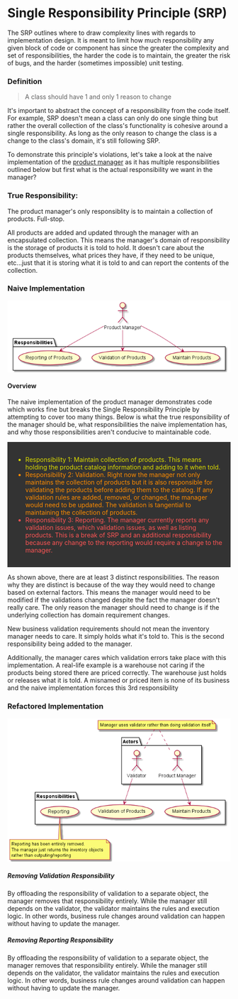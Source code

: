 # Single Responsibility Principle (SRP)

The SRP outlines where to draw complexity lines with regards to implementation design. It is meant to limit how much responsibility any given block of code or component has since the greater the complexity and set of responsibilities, the harder the code is to maintain, the greater the risk of bugs, and the harder (sometimes impossible) unit testing.

### Definition
> A class should have 1 and only 1 reason to change

It's important to abstract the concept of a responsibility from the code itself. For example, SRP doesn't mean a class can only do one single thing but rather the overall collection of the class's functionality is cohesive around a single responsibility. As long as the only reason to change the class is a change to the class's domain, it's still following SRP.

To demonstrate this principle's violations, let's take a look at the naive implementation of the [product manager](../1_single_responsibility/naive/product_manager.ts) as it has multiple responsibilities outlined below but first what is the actual responsibility we want in the manager?

### True Responsibility:

The product manager's only responsiblity is to maintain a collection of products. Full-stop.

All products are added and updated through the manager with an encapsulated collection. This means the manager's domain of responsibility is the storage of products it is told to hold. It doesn't care about the products themselves, what prices they have, if they need to be unique, etc...just that it is storing what it is told to and can report the contents of the collection.

### Naive Implementation



![Select launch profile (VSCode)](images/srp_naive.png)

#### Overview
The naive implementation of the product manager demonstrates code which works fine but breaks the Single Responsibility Principle by attempting to cover too many things. Below is what the true responsibility of the manager should be, what responsibilities the naive implementation has, and why those responsibilities aren't conducive to maintainable code.


<div style="background-color: #333; padding: 1.2em">

<ul>

<li style="background-color: #333; color:#DDDD00">
Responsibility 1: Maintain collection of products. This means holding the product catalog information and adding to it when told.
</li>

<li style="background-color: #333; color:darkorange">
Responsibility 2: Validation. Right now the manager not only maintains the collection of products but it is also responsible for validating the products before adding them to the catalog. If any validation rules are added, removed, or changed, the manager would need to be updated. The validation is tangential to maintaining the collection of products.
</li>

<li style="background-color: #333; color:#FF5555">
Responsibility 3: Reporting. The manager currently reports any validation issues, which validation issues, as well as listing products. This is a break of SRP and an additional responsibility because any change to the reporting would require a change to the manager.
</li>
</ul>
</div>

As shown above, there are at least 3 distinct responsibilities. The reason why they are distinct is because of the way they would need to change based on external factors. This means the manager would need to be modified if the validations changed despite the fact the manager doesn't really care. The only reason the manager should need to change is if the underlying collection has domain requirement changes.

New business validation requirements should not mean the inventory manager needs to care. It simply holds what it's told to. This is the second responsibility being added to the manager.

Additionally, the manager cares which validation errors take place with this implementation. A real-life example is a warehouse not caring if the products being stored there are priced correctly. The warehouse just holds or releases what it is told. A misnamed or priced item is none of its business and the naive implementation forces this 3rd responsibility

### Refactored Implementation

![Refactored Implementation](images/srp_refactored.png)

#####  Removing Validation Responsibility
By offloading the responsibility of validation to a separate object, the manager removes that responsibility entirely. While the manager still depends on the validator, the validator maintains the rules and execution logic. In other words, business rule changes around validation can happen without having to update the manager.

##### Removing Reporting Responsibility
By offloading the responsibility of validation to a separate object, the manager removes that responsibility entirely. While the manager still depends on the validator, the validator maintains the rules and execution logic. In other words, business rule changes around validation can happen without having to update the manager.
